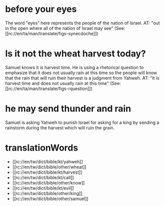 # before your eyes

The word "eyes" here represents the people of the nation of Israel. AT: "out in the open where all of the nation of Israel may see" (See: [[rc://en/ta/man/translate/figs-synecdoche]])

# Is it not the wheat harvest today?

Samuel knows it is harvest time. He is using a rhetorical question to emphasize that it does not usually rain at this time so the people will know that the rain that will ruin their harvest is a judgment from Yahweh. AT: "It is harvest time and does not usually rain at this time" (See: [[rc://en/ta/man/translate/figs-rquestion]])

# he may send thunder and rain

Samuel is asking Yahweh to punish Israel for asking for a king by sending a rainstorm during the harvest which will ruin the grain.

# translationWords

* [[rc://en/tw/dict/bible/kt/yahweh]]
* [[rc://en/tw/dict/bible/other/wheat]]
* [[rc://en/tw/dict/bible/kt/harvest]]
* [[rc://en/tw/dict/bible/kt/call]]
* [[rc://en/tw/dict/bible/other/know]]
* [[rc://en/tw/dict/bible/kt/evil]]
* [[rc://en/tw/dict/bible/other/king]]
* [[rc://en/tw/dict/bible/other/samuel]]